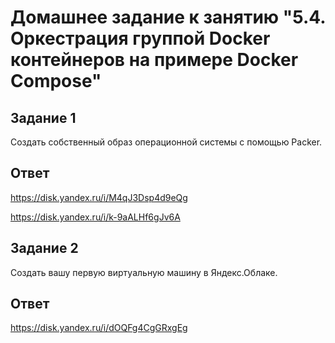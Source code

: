 # Домашнее задание к занятию "5.4. Оркестрация группой Docker контейнеров на примере Docker Compose"
## Задание 1
Создать собственный образ операционной системы с помощью Packer.
## Ответ
https://disk.yandex.ru/i/M4qJ3Dsp4d9eQg

https://disk.yandex.ru/i/k-9aALHf6gJv6A

## Задание 2
Создать вашу первую виртуальную машину в Яндекс.Облаке.

## Ответ
https://disk.yandex.ru/i/dOQFg4CgGRxgEg

